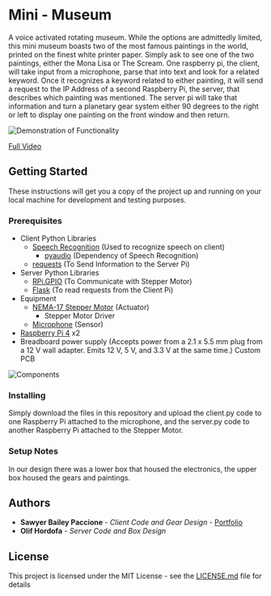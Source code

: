 # Mini - Museum

A voice activated rotating museum. While the options are admittedly limited, this mini museum boasts two of the most famous paintings in the world, printed on the finest white printer paper. Simply ask to see one of the two paintings, either the Mona Lisa or The Scream. One raspberry pi, the client, will take input from a microphone, parse that into text and look for a related keyword. Once it recognizes a keyword related to either painting, it will send a request to the IP Address of a second Raspberry Pi, the server, that describes which painting was mentioned. The server pi will take that information and turn a planetary gear system either 90 degrees to the right or left to display one painting on the front window and then return.

![Demonstration of Functionality](https://media.giphy.com/media/RXd2CE7I8iJjKVYdhW/giphy.gif)

[Full Video](https://youtu.be/GzdikGhd4Ek)
## Getting Started

These instructions will get you a copy of the project up and running on your local machine for development and testing purposes.

### Prerequisites

- Client Python Libraries
  - [Speech Recognition](https://pypi.org/project/SpeechRecognition/) (Used to recognize speech on client)
    - [pyaudio](https://pypi.org/project/PyAudio/) (Dependency of Speech Recognition)
  - [requests](https://pypi.org/project/requests/) (To Send Information to the Server Pi)
- Server Python Libraries
  - [RPi.GPIO](https://pypi.org/project/RPi.GPIO/) (To Communicate with Stepper Motor)
  - [Flask](https://pypi.org/project/Flask/) (To read requests from the Client Pi)
- Equipment 
  - [NEMA-17 Stepper Motor](https://www.adafruit.com/product/324) (Actuator)
    - Stepper Motor Driver
  - [Microphone](https://www.amazon.com/Lavalier-Microphone-Cardioid-Condenser-Computer/dp/B077VNGVL2/ref=sxts_sxwds-bia-wc-rsf1_0?cv_ct_cx=microphone&dchild=1&keywords=microphone&pd_rd_i=B077VNGVL2&pd_rd_r=fd342589-1272-420f-8874-4adbbfceab7e&pd_rd_w=C1Nme&pd_rd_wg=MZaFY&pf_rd_p=5168df84-062d-4bdf-8a6e-2680813bd42f&pf_rd_r=HCAYV23MEAB58FWD417P&psc=1&qid=1613717362&sr=1-1-7bf78e84-8ef2-4f13-9926-bee5153e81cb) (Sensor)
- [Raspberry Pi 4](https://www.google.com/search?q=raspberry+pi+4&sxsrf=ALeKk03vsMgGCu7PQVxu5BVM5yzeNxULQw:1613717510216&source=lnms&tbm=shop&sa=X&ved=2ahUKEwjM7dqXrvXuAhWYWc0KHdwgBTIQ_AUoAXoECAUQAw&biw=958&bih=1087) x2
- Breadboard power supply (Accepts power from a 2.1 x 5.5 mm plug from a 12 V wall adapter. Emits 12 V, 5 V, and 3.3 V at the same time.) Custom PCB

![Components](C:/../component_box.svg)

### Installing

Simply download the files in this repository and upload the client.py code to one Raspberry Pi attached to the microphone, and the server.py code to another Raspberry Pi attached to the Stepper Motor.

### Setup Notes

In our design there was a lower box that housed the electronics, the upper box housed the gears and paintings.

## Authors

- **Sawyer Bailey Paccione** - *Client Code and Gear Design* - [Portfolio](http://sawyerbaileypaccione.tech/)
- **Olif Hordofa** - *Server Code and Box Design* 

## License

This project is licensed under the MIT License - see the [LICENSE.md](LICENSE.md) file for details
